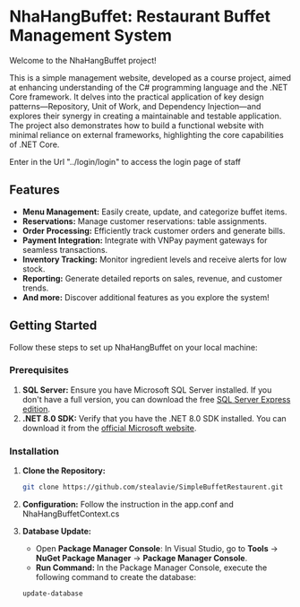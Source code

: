 # NhaHangBuffet: Restaurant Buffet Management System

Welcome to the NhaHangBuffet project! 

This is a simple management website, developed as a course project, aimed at enhancing understanding of the C# programming language and the .NET Core framework. It delves into the practical application of key design patterns—Repository, Unit of Work, and Dependency Injection—and explores their synergy in creating a maintainable and testable application. The project also demonstrates how to build a functional website with minimal reliance on external frameworks, highlighting the core capabilities of .NET Core.

Enter in the Url "../login/login" to access the login page of staff 

## Features

* **Menu Management:** Easily create, update, and categorize buffet items.
* **Reservations:** Manage customer reservations: table assignments.
* **Order Processing:** Efficiently track customer orders and generate bills.
* **Payment Integration:** Integrate with VNPay payment gateways for seamless transactions.
* **Inventory Tracking:** Monitor ingredient levels and receive alerts for low stock.
* **Reporting:** Generate detailed reports on sales, revenue, and customer trends.
* **And more:** Discover additional features as you explore the system!

## Getting Started

Follow these steps to set up NhaHangBuffet on your local machine:

### Prerequisites

1. **SQL Server:** Ensure you have Microsoft SQL Server installed. If you don't have a full version, you can download the free [SQL Server Express edition](https://www.microsoft.com/en-us/sql-server/sql-server-downloads).
2. **.NET 8.0 SDK:** Verify that you have the .NET 8.0 SDK installed. You can download it from the [official Microsoft website](https://dotnet.microsoft.com/download/dotnet/8.0).

### Installation

1. **Clone the Repository:**
   ```bash
   git clone https://github.com/stealavie/SimpleBuffetRestaurent.git
2. **Configuration:** Follow the instruction in the app.conf and NhaHangBuffetContext.cs
3. **Database Update:**

   * Open **Package Manager Console**: In Visual Studio, go to **Tools** -> **NuGet Package Manager** -> **Package Manager Console**.
   * **Run Command:** In the Package Manager Console, execute the following command to create the database:

   ```bash
   update-database

